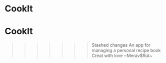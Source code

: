 # CookIt 

# CookIt
>>>>>>> Stashed changes
An app for managing a personal recipe book
Creat with love ~Merav$Rut~
